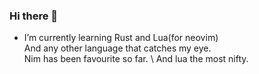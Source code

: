 ### Hi there 👋

<!--
**rdpopov/rdpopov** is a ✨ _special_ ✨ repository because its `README.md` (this file) appears on your GitHub profile.

Here are some ideas to get you started:

- 🔭 I’m currently working on ...
- 🌱 I’m currently learning ...
- 👯 I’m looking to collaborate on ...
- 🤔 I’m looking for help with ...
- 💬 Ask me about ...
- 📫 How to reach me: ...
- 😄 Pronouns: ...
- ⚡ Fun fact: ...
-->

- I’m currently learning 
  Rust and Lua(for neovim) \
  And any other language that catches my eye. \
  Nim has been favourite so far. \ 
  And lua the most nifty.
  
 
